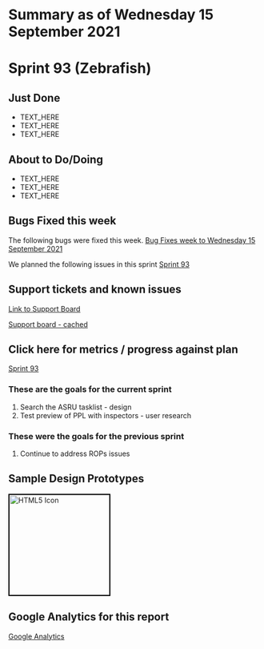 # Summary as of Wednesday 15 September 2021 

# Sprint 93 (Zebrafish)

## Just Done
* TEXT_HERE
* TEXT_HERE
* TEXT_HERE

## About to Do/Doing
* TEXT_HERE
* TEXT_HERE
* TEXT_HERE

## Bugs Fixed this week
The following bugs were fixed this week.
[Bug Fixes week to Wednesday 15 September 2021](graphs/bugs15092021.png)

We planned the following issues in this sprint 
[Sprint 93](graphs/sprint15092021.png)

## Support tickets and known issues
[Link to Support Board](https://collaboration.homeoffice.gov.uk/jira/secure/RapidBoard.jspa?rapidView=1717&selectedIssue=ASSB-253)

[Support board - cached](graphs/supportBoard15092021.png)

## Click here for metrics / progress against plan
[Sprint 93](graphs/progress15092021.png)

### These are the goals for the current sprint
1. Search the ASRU tasklist - design 
2. Test preview of PPL with inspectors - user research

### These were the goals for the previous sprint
1. Continue to address ROPs issues


## Sample Design Prototypes
<a href="graphs/proto1_15092021.png"><img src="graphs/proto1_15092021.png" alt="HTML5 Icon" width="200" style="border:2px solid black"></a>
<br>

## Google Analytics for this report
[Google Analytics](graphs/GA15092021.png)

